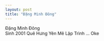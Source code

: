 ```yaml
--- 
layout: post 
title: "Đặng Minh Đông" 
--- 
```

Đặng Minh Đông<br>
Sinh 2001
Quê Hưng Yên
Mê Lập Trình 
...
Oke
